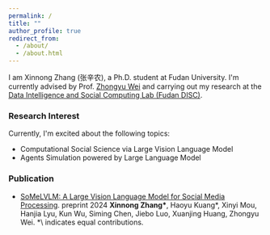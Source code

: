 ```yaml
---
permalink: /
title: ""
author_profile: true
redirect_from: 
  - /about/
  - /about.html
---
```



I am Xinnong Zhang (张辛农), a Ph.D. student at Fudan University. I'm currently advised by Prof. [Zhongyu Wei](http://www.fudan-disc.com/people/zywei) and carrying out my research at the [Data Intelligence and Social Computing Lab (Fudan DISC)](http://www.fudan-disc.com/).

### Research Interest

Currently, I'm excited about the following topics:
- Computational Social Science via Large Vision Language Model
- Agents Simulation powered by Large Language Model

### Publication

- [SoMeLVLM: A Large Vision Language Model for Social Media Processing](https://arxiv.org/abs/2402.13022). preprint 2024
**Xinnong Zhang\***, Haoyu Kuang\*, Xinyi Mou, Hanjia Lyu, Kun Wu, Siming Chen, Jiebo Luo, Xuanjing Huang, Zhongyu Wei.
*\ indicates equal contributions.
  
